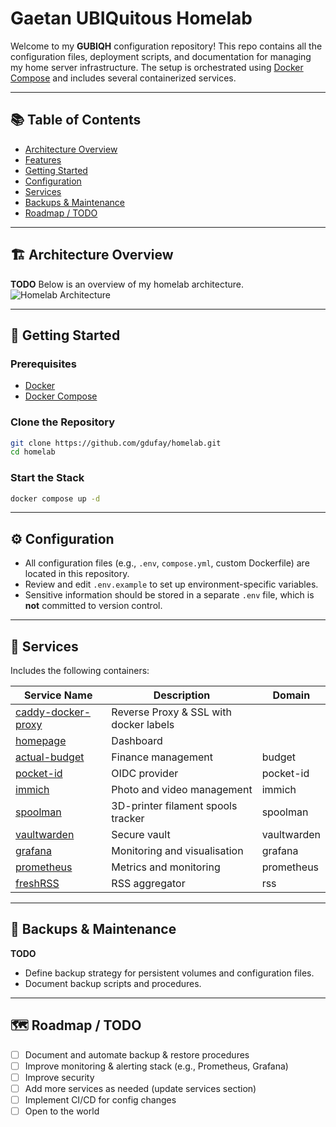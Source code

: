 # Gaetan UBIQuitous Homelab

Welcome to my **GUBIQH** configuration repository! This repo contains all the configuration files, deployment scripts, and documentation for managing my home server infrastructure. The setup is orchestrated using [Docker Compose](https://docs.docker.com/compose/) and includes several containerized services.

---

## 📚 Table of Contents

- [Architecture Overview](#architecture-overview)
- [Features](#features)
- [Getting Started](#getting-started)
- [Configuration](#configuration)
- [Services](#services)
- [Backups & Maintenance](#backups--maintenance)
- [Roadmap / TODO](#roadmap--todo)

---

## 🏗️ Architecture Overview

**TODO**
Below is an overview of my homelab architecture.  
![Homelab Architecture](./assets/architecture.png)
<!-- Replace with the actual path to your image -->

---

## 🚀 Getting Started

### Prerequisites

- [Docker](https://docs.docker.com/get-docker/)
- [Docker Compose](https://docs.docker.com/compose/install/)

### Clone the Repository

```bash
git clone https://github.com/gdufay/homelab.git
cd homelab
```

### Start the Stack

```bash
docker compose up -d
```

---

## ⚙️ Configuration

- All configuration files (e.g., `.env`, `compose.yml`, custom Dockerfile) are located in this repository.
- Review and edit `.env.example` to set up environment-specific variables.
- Sensitive information should be stored in a separate `.env` file, which is **not** committed to version control.

---

## 🧩 Services

Includes the following containers:

| Service Name                                                             | Description                            | Domain      |
|--------------                                                            |---------------------------------       |---------    |
| [caddy-docker-proxy](https://github.com/lucaslorentz/caddy-docker-proxy) | Reverse Proxy & SSL with docker labels |             |
| [homepage](https://gethomepage.dev)                                      | Dashboard                              |             |
| [actual-budget](https://actualbudget.org)                                | Finance management                     | budget      |
| [pocket-id](https://pocket-id.org)                                       | OIDC provider                          | pocket-id   |
| [immich](https://docs.immich.app)                                        | Photo and video management             | immich      |
| [spoolman](https://github.com/Donkie/Spoolman)                           | 3D-printer filament spools tracker     | spoolman    |
| [vaultwarden](https://github.com/dani-garcia/vaultwarden)                | Secure vault                           | vaultwarden |
| [grafana](https://grafana.com/docs)                                      | Monitoring and visualisation           | grafana     |
| [prometheus](https://prometheus.io)                                      | Metrics and monitoring                 | prometheus  |
| [freshRSS](https://freshrss.org)                                         | RSS aggregator                         | rss         |

---

## 🔄 Backups & Maintenance

**TODO**

- Define backup strategy for persistent volumes and configuration files.
- Document backup scripts and procedures.

---

## 🗺️ Roadmap / TODO

- [ ] Document and automate backup & restore procedures
- [ ] Improve monitoring & alerting stack (e.g., Prometheus, Grafana)
- [ ] Improve security
- [ ] Add more services as needed (update services section)
- [ ] Implement CI/CD for config changes
- [ ] Open to the world
